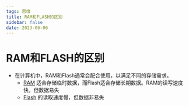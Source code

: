 ```yaml
---
tags: 思维
title: RAM和FLASH的区别
sidebar: false
date: 2023-06-06
---
```

# RAM和FLASH的区别

- 在计算机中，RAM和Flash通常会配合使用，以满足不同的存储需求。
	- [RAM](RAM.md) 适合存储临时数据，而Flash适合存储长期数据。RAM的读写速度快，但数据易失
	- [Flash](Flash.md) 的读取速度慢，但数据非易失
